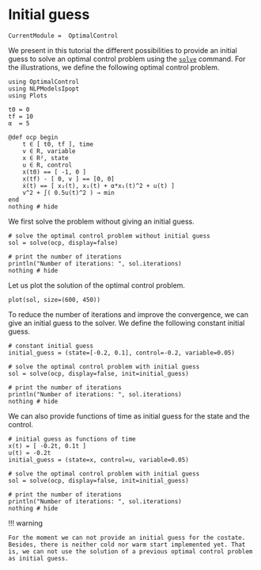 # Initial guess

```@meta
CurrentModule =  OptimalControl
```

We present in this tutorial the different possibilities to provide an initial guess to solve an optimal control problem using the [`solve`](@ref) command. For the illustrations, we define the following optimal control problem.

```@example main
using OptimalControl
using NLPModelsIpopt
using Plots
```

```@example main
t0 = 0
tf = 10
α  = 5

@def ocp begin
    t ∈ [ t0, tf ], time
    v ∈ R, variable
    x ∈ R², state
    u ∈ R, control
    x(t0) == [ -1, 0 ]
    x(tf) - [ 0, v ] == [0, 0]
    ẋ(t) == [ x₂(t), x₁(t) + α*x₁(t)^2 + u(t) ]
    v^2 + ∫( 0.5u(t)^2 ) → min
end
nothing # hide
```

We first solve the problem without giving an initial guess.

```@example main
# solve the optimal control problem without initial guess
sol = solve(ocp, display=false)

# print the number of iterations 
println("Number of iterations: ", sol.iterations)
nothing # hide
```

Let us plot the solution of the optimal control problem.

```@example main
plot(sol, size=(600, 450))
```

To reduce the number of iterations and improve the convergence, we can give an initial guess to the solver. We define the following constant initial guess.

```@example main
# constant initial guess
initial_guess = (state=[-0.2, 0.1], control=-0.2, variable=0.05)

# solve the optimal control problem with initial guess
sol = solve(ocp, display=false, init=initial_guess)

# print the number of iterations
println("Number of iterations: ", sol.iterations)
nothing # hide
```

We can also provide functions of time as initial guess for the state and the control.

```@example main
# initial guess as functions of time
x(t) = [ -0.2t, 0.1t ]
u(t) = -0.2t
initial_guess = (state=x, control=u, variable=0.05)

# solve the optimal control problem with initial guess
sol = solve(ocp, display=false, init=initial_guess)

# print the number of iterations
println("Number of iterations: ", sol.iterations)
nothing # hide
```

!!! warning

    For the moment we can not provide an initial guess for the costate.
    Besides, there is neither cold nor warm start implemented yet. That is, we can not use the solution of a previous optimal control problem as initial guess.
